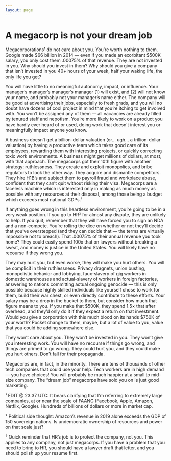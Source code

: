 ```yaml
---
layout: page
---
```


# A megacorp is not your dream job

Megacorporations¹ do not care about you. You’re worth nothing to them. Google made $66 billion in 2014 — even if you made an exorbitant $500K salary, you only cost them .00075% of that revenue. They are not invested in you. Why should you invest in them? Why should you give a company that isn’t invested in you 40+ hours of your week, half your waking life, the only life you get?

You will have little to no meaningful autonomy, impact, or influence. Your manager’s manager’s manager’s manager (1) will exist, and (2) will not know your name, and probably not your manager’s name either. The company will be good at advertising their jobs, especially to fresh grads, and you will no doubt have dozens of cool project in mind that you’re itching to get involved with. You won’t be assigned any of them — all vacancies are already filled by tenured staff and nepotism. You’re more likely to work on a product you have hardly ever heard of or used, doing work that doesn’t interest you or meaningfully impact anyone you know.

A business doesn’t get a billion-dollar valuation (or… ugh… a trillion-dollar valuation) by having a productive team which takes good care of its employees, rewarding them with interesting projects, or quickly correcting toxic work environments. A business might get millions of dollars, at most, with that approach. The megacorps got their 10th figure with another strategy: ruthlessness. They create and exploit monopolies, and bribe regulators to look the other way. They acquire and dismantle competitors. They hire H1B’s and subject them to payroll fraud and workplace abuse, confident that they can’t quit without risking their visa. Megacorps are a faceless machine which is interested only in making as much money as possible with any resources at their disposal, among those being a budget which exceeds most national GDPs.¹

If anything goes wrong in this heartless environment, you’re going to be in a very weak position. If you go to HR² for almost any dispute, they are unlikely to help. If you quit, remember that they will have forced you to sign an NDA and a non-compete. You’re rolling the dice on whether or not they’ll decide that you’ve overstepped (and they can decide that — the terms are virtually impossible not to breach). That .00075% of their annual revenue you took home? They could easily spend 100x that on lawyers without breaking a sweat, and money is justice in the United States. You will likely have no recourse if they wrong you.

They may hurt you, but even worse, they will make you hurt others. You will be complicit in their ruthlessness. Privacy dragnets, union busting, monopolistic behavior and lobbying, faux-slavery of gig workers in domestic warehouses and actual-slavery of workers in foreign factories, answering to nations committing actual ongoing genocide — this is only possible because highly skilled individuals like yourself chose to work for them, build their war chest, or even directly contribute to these efforts. Your salary may be a drop in the bucket to them, but consider how much that figure means to you. If you make that $500K, they spend 1.5× that after overhead, and they’d only do it if they expect a return on that investment. Would you give a corporation with this much blood on its hands $750K of your worth? Pocket change to them, maybe, but a lot of value to you, value that you could be adding somewhere else.

They won’t care about you. They won’t be invested in you. They won’t give you interesting work. You will have no recourse if things go wrong, and things are primed to go wrong. They could hurt you, and they could make you hurt others. Don’t fall for their propaganda.

Megacorps are, in fact, in the minority. There are tens of thousands of other tech companies that could use your help. Tech workers are in high demand — you have choices! You will probably be much happier at a small to mid-size company. The “dream job” megacorps have sold you on is just good marketing.

¹ EDIT @ 23:37 UTC: It bears clarifying that I'm referring to extremely large companies, at or near the scale of FAANG (Facebook, Apple, Amazon, Netflix, Google). Hundreds of billions of dollars or more in market cap.

² Political side thought: Amazon’s revenue in 2019 alone exceeds the GDP of 150 sovereign nations. Is undemocratic ownership of resources and power on that scale just?

³ Quick reminder that HR’s job is to protect the company, not you. This applies to any company, not just megacorps. If you have a problem that you need to bring to HR, you should have a lawyer draft that letter, and you should polish up your resume first.
